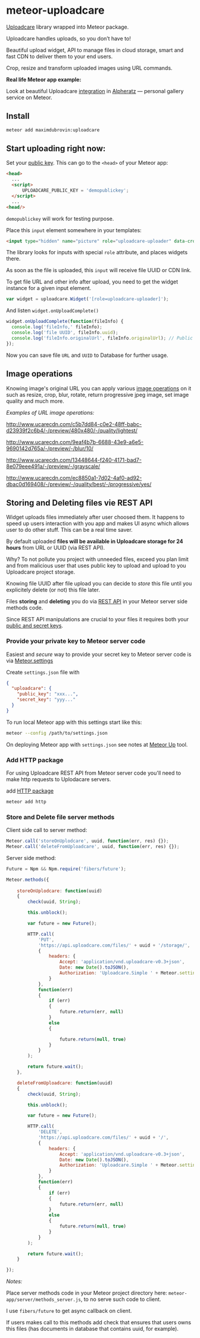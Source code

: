 # meteor-uploadcare

<a href="https://uploadcare.com" target="_blank">Uploadcare</a> library wrapped into Meteor package.

Uploadcare handles uploads, so you don’t have to!

Beautiful upload widget, API to manage files in cloud storage, smart and fast CDN to deliver them to your end users.

Crop, resize and transform uploaded images using URL commands.

__Real life Meteor app example:__

Look at beautiful Uploadcare <a href="https://vimeo.com/111023471" target="_blank">integration</a> in <a href="https://alpheratz.co" target="_blank"> Alpheratz</a> — personal gallery service on Meteor.

## Install

```bash
meteor add maximdubrovin:uploadcare
```

## Start uploading right now:

Set your <a href="https://uploadcare.com/documentation/widget/#UPLOADCARE_PUBLIC_KEY" target="_blank">public key</a>. This can go to the `<head>` of your Meteor app:
```html
<head>
  ...
  <script>
      UPLOADCARE_PUBLIC_KEY = 'demopublickey';
  </script>
  ...
<head/>
```

`demopublickey` will work for testing purpose.

Place this `input` element somewhere in your templates:

```html
<input type="hidden" name="picture" role="uploadcare-uploader" data-crop />
```

The library looks for inputs with special `role` attribute, and places widgets there. 

As soon as the file is uploaded, this `input` will receive file UUID or CDN link. 

To get file URL and other info after upload, you need to get the widget instance for a given input element.

```javascript
var widget = uploadcare.Widget('[role=uploadcare-uploader]');
```

And listen `widget.onUploadComplete()`

```javascript
widget.onUploadComplete(function(fileInfo) {
  console.log('fileInfo,' fileInfo);
  console.log('file UUID', fileInfo.uuid);
  console.log('fileInfo.originalUrl', fileInfo.originalUrl); // Public file CDN URL without any operations.
});
```

Now you can save file `URL` and  `UUID`  to Database for further usage.

## Image operations

Knowing image's original URL you can apply various <a href="https://uploadcare.com/documentation/cdn/#image-operations" target="_blank">image operations</a> on it such as resize, crop, blur, rotate, return progressive jpeg image,  set image quality and much more.

_Examples of URL image operations:_

http://www.ucarecdn.com/c5b7dd84-c0e2-48ff-babc-d23939f2c6b4/-/preview/480x480/-/quality/lightest/

http://www.ucarecdn.com/9eaf4b7b-6688-43e9-a6e5-9690142d765a/-/preview/-/blur/10/

http://www.ucarecdn.com/13448644-f240-4171-bad7-8e079eee491a/-/preview/-/grayscale/

http://www.ucarecdn.com/ec8850a1-7d02-4af0-ad92-dbac0d169408/-/preview/-/quality/best/-/progressive/yes/

## Storing and Deleting files vie REST API

Widget uploads files immediately after user choosed them. It happens to speed up users interaction with you app and makes UI async which allows user to do other stuff. This can be a real time saver.

By default uploaded __files will be available in Uploadcare storage for 24 hours__ from URL or UUID (via REST API). 

Why? To not pollute you project with unneeded files, exceed you plan limit and from malicious user that uses public key to upload and upload to you Uploadcare project storage.

Knowing file UUID after file upload you can decide to _store_ this file until you explicitely delete (or not) this file later.

Files __storing__ and __deleting__ you do via <a href="https://uploadcare.com/documentation/rest/" target="_blank">REST API</a> in your Meteor server side methods code.

Since REST API manipulations are crucial to your files it requires both your <a href="https://uploadcare.com/documentation/keys/" target="_blank">public and secret keys</a>.


### Provide your private key to Meteor server code

Easiest and _secure_ way to provide your secret key to Meteor server code is via <a href="http://docs.meteor.com/#/full/meteor_settings" target="_blank">Meteor.settings</a>

Create `settings.json` file with

```json
{
  "uploadcare": {
  	"public_key": "xxx...",
  	"secret_key": "yyy..."
  }
}
```

To run local Meteor app with this settings start like this:
```bash
meteor --config /path/to/settings.json
```

On deploying Meteor app with `settings.json` see notes at <a href="https://github.com/arunoda/meteor-up" target="_blank">Meteor Up</a> tool.

### Add HTTP package

For using Uploadcare REST API from Meteor server code you'll need to make http requests to Uplodacare servers.

add <a href="http://docs.meteor.com/#/full/http" target="_blank">HTTP package</a>

```bash
meteor add http
```

### Store and Delete file server methods

Client side call to server method:

```javascript
Meteor.call('storeOnUplodcare', uuid, function(err, res) {});
Meteor.call('deleteFromUploadcare', uuid, function(err, res) {});
```

Server side method:

```javascript
Future = Npm && Npm.require('fibers/future');

Meteor.methods({
	
	storeOnUplodcare: function(uuid)
	{
		check(uuid, String);

		this.unblock();

		var future = new Future();

		HTTP.call(
			'PUT',
			'https://api.uploadcare.com/files/' + uuid + '/storage/',
			{
				headers: {
					Accept: 'application/vnd.uploadcare-v0.3+json',
					Date: new Date().toJSON(),
					Authorization: 'Uploadcare.Simple ' + Meteor.settings.uploadcare.public_key + ':' + Meteor.settings.uploadcare.secret_key
				}
			},
			function(err)
			{
				if (err)
				{
					future.return(err, null)
				}
				else
				{

					future.return(null, true)
				}
			}
		);

		return future.wait();
	},

	deleteFromUploadcare: function(uuid)
	{
		check(uuid, String);

		this.unblock();

		var future = new Future();

		HTTP.call(
			'DELETE',
			'https://api.uploadcare.com/files/' + uuid + '/',
			{
				headers: {
					Accept: 'application/vnd.uploadcare-v0.3+json',
					Date: new Date().toJSON(),
					Authorization: 'Uploadcare.Simple ' + Meteor.settings.uploadcare.public_key + ':' + Meteor.settings.uploadcare.secret_key
				}
			},
			function(err)
			{
				if (err)
				{
					future.return(err, null)
				}
				else
				{
					future.return(null, true)
				}
			}
		);

		return future.wait();
	}

});
```

_Notes:_

Place server methods code in your Meteor project directory here: `meteor-app/server/methods_server.js`, to no serve such code to client.

I use `fibers/future` to get async callback on client.

If users makes call to this methods add check that ensures that users owns this files (has documents in database that contains uuid, for example).


